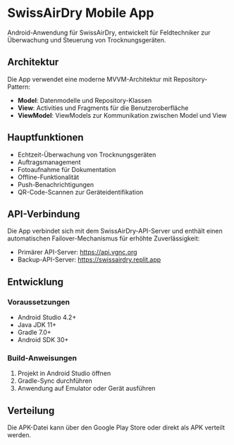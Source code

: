 # SwissAirDry Mobile App

Android-Anwendung für SwissAirDry, entwickelt für Feldtechniker zur Überwachung und Steuerung von Trocknungsgeräten.

## Architektur

Die App verwendet eine moderne MVVM-Architektur mit Repository-Pattern:

- **Model**: Datenmodelle und Repository-Klassen
- **View**: Activities und Fragments für die Benutzeroberfläche
- **ViewModel**: ViewModels zur Kommunikation zwischen Model und View

## Hauptfunktionen

- Echtzeit-Überwachung von Trocknungsgeräten
- Auftragsmanagement
- Fotoaufnahme für Dokumentation
- Offline-Funktionalität
- Push-Benachrichtigungen
- QR-Code-Scannen zur Geräteidentifikation

## API-Verbindung

Die App verbindet sich mit dem SwissAirDry-API-Server und enthält einen automatischen Failover-Mechanismus für erhöhte Zuverlässigkeit:

- Primärer API-Server: https://api.vgnc.org
- Backup-API-Server: https://swissairdry.replit.app

## Entwicklung

### Voraussetzungen

- Android Studio 4.2+
- Java JDK 11+
- Gradle 7.0+
- Android SDK 30+

### Build-Anweisungen

1. Projekt in Android Studio öffnen
2. Gradle-Sync durchführen
3. Anwendung auf Emulator oder Gerät ausführen

## Verteilung

Die APK-Datei kann über den Google Play Store oder direkt als APK verteilt werden.